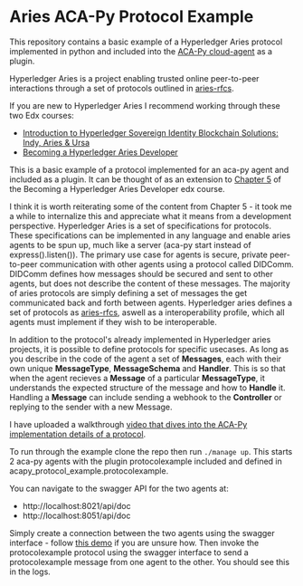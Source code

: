 # Aries ACA-Py Protocol Example

This repository contains a basic example of a Hyperledger Aries protocol implemented in python and included into the [ACA-Py cloud-agent](https://github.com/hyperledger/aries-cloudagent-python) as a plugin.

Hyperledger Aries is a project enabling trusted online peer-to-peer interactions through a set of protocols outlined in [aries-rfcs](https://github.com/hyperledger/aries-rfcs). 

If you are new to Hyperledger Aries I recommend working through these two Edx courses:
* [Introduction to Hyperledger Sovereign Identity Blockchain Solutions: Indy, Aries & Ursa](https://www.edx.org/course/identity-in-hyperledger-aries-indy-and-ursa)
* [Becoming a Hyperledger Aries Developer](https://www.edx.org/course/becoming-a-hyperledger-aries-developer)

This is a basic example of a protocol implemented for an aca-py agent and included as a plugin. It can be thought of as an extension to [Chapter 5](https://courses.edx.org/courses/course-v1:LinuxFoundationX+LFS173x+1T2020/course/#block-v1:LinuxFoundationX+LFS173x+1T2020+type@chapter+block@002f6693698443ceb77443a8d50cb974) of the Becoming a Hyperledger Aries Developer edx course.

I think it is worth reiterating some of the content from Chapter 5 - it took me a while to internalize this and appreciate what it means from a development perspective. Hyperledger Aries is a set of specifications for protocols. These specifications can be implemented in any language and enable aries agents to be spun up, much like a server (aca-py start instead of express().listen()). The primary use case for agents is secure, private peer-to-peer communication with other agents using a protocol called DIDComm. DIDComm defines how messages should be secured and sent to other agents, but does not describe the content of these messages. The majority of aries protocols are simply defining a set of messages the get communicated back and forth between agents. Hyperledger aries defines a set of protocols as [aries-rfcs](https://github.com/hyperledger/aries-rfcs/tree/master/features), aswell as a interoperability profile, which all agents must implement if they wish to be interoperable. 

In addition to the protocol's already implemented in Hyperledger aries projects, it is possible to define protocols for specific usecases. As long as you describe in the code of the agent a set of **Messages**, each with their own unique **MessageType**, **MessageSchema** and **Handler**. This is so that when the agent recieves a **Message** of a particular **MessageType**, it understands the expected structure of the message and how to **Handle** it. Handling a **Message** can include sending a webhook to the **Controller** or replying to the sender with a new Message.

I have uploaded a walkthrough [video that dives into the ACA-Py implementation details of a protocol](https://www.youtube.com/watch?v=HjD-fasHmX8). 

To run through the example clone the repo then run `./manage up`. This starts 2 aca-py agents with the plugin protocolexample included and defined in acapy_protocol_example.protocolexample.

You can navigate to the swagger API for the two agents at:
* http://localhost:8021/api/doc
* http://localhost:8051/api/doc

Simply create a connection between the two agents using the swagger interface - follow [this demo](https://github.com/hyperledger/aries-cloudagent-python/blob/master/demo/AriesOpenAPIDemo.md) if you are unsure how. Then invoke the protocolexample protocol using the swagger interface to send a protocolexample message from one agent to the other. You should see this in the logs.
